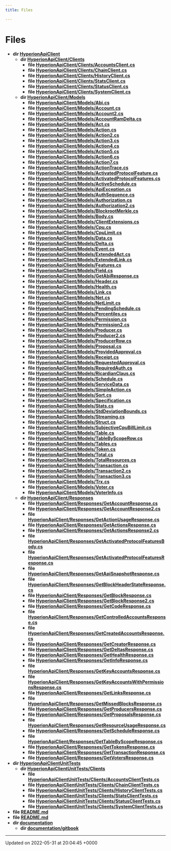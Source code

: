 ```yaml
---
title: Files

---
```


# Files




* **dir [HyperionApiClient](/Files/dir_658ea06405f24bfeed79fc0eef8b433b.md#dir-hyperionapiclient)** 
    * **dir [HyperionApiClient/Clients](/Files/dir_345a1607584e99d97e70ae69f3ca1934.md#dir-hyperionapiclient/clients)** 
        * **file [HyperionApiClient/Clients/AccountsClient.cs](/Files/_accounts_client_8cs.md#file-accountsclient.cs)** 
        * **file [HyperionApiClient/Clients/ChainClient.cs](/Files/_chain_client_8cs.md#file-chainclient.cs)** 
        * **file [HyperionApiClient/Clients/HistoryClient.cs](/Files/_history_client_8cs.md#file-historyclient.cs)** 
        * **file [HyperionApiClient/Clients/StatsClient.cs](/Files/_stats_client_8cs.md#file-statsclient.cs)** 
        * **file [HyperionApiClient/Clients/StatusClient.cs](/Files/_status_client_8cs.md#file-statusclient.cs)** 
        * **file [HyperionApiClient/Clients/SystemClient.cs](/Files/_system_client_8cs.md#file-systemclient.cs)** 
    * **dir [HyperionApiClient/Models](/Files/dir_0785db55d075da34443705183b87cc61.md#dir-hyperionapiclient/models)** 
        * **file [HyperionApiClient/Models/Abi.cs](/Files/_abi_8cs.md#file-abi.cs)** 
        * **file [HyperionApiClient/Models/Account.cs](/Files/_account_8cs.md#file-account.cs)** 
        * **file [HyperionApiClient/Models/Account2.cs](/Files/_account2_8cs.md#file-account2.cs)** 
        * **file [HyperionApiClient/Models/AccountRamDelta.cs](/Files/_account_ram_delta_8cs.md#file-accountramdelta.cs)** 
        * **file [HyperionApiClient/Models/Act.cs](/Files/_act_8cs.md#file-act.cs)** 
        * **file [HyperionApiClient/Models/Action.cs](/Files/_action_8cs.md#file-action.cs)** 
        * **file [HyperionApiClient/Models/Action2.cs](/Files/_action2_8cs.md#file-action2.cs)** 
        * **file [HyperionApiClient/Models/Action3.cs](/Files/_action3_8cs.md#file-action3.cs)** 
        * **file [HyperionApiClient/Models/Action4.cs](/Files/_action4_8cs.md#file-action4.cs)** 
        * **file [HyperionApiClient/Models/Action5.cs](/Files/_action5_8cs.md#file-action5.cs)** 
        * **file [HyperionApiClient/Models/Action6.cs](/Files/_action6_8cs.md#file-action6.cs)** 
        * **file [HyperionApiClient/Models/Action7.cs](/Files/_action7_8cs.md#file-action7.cs)** 
        * **file [HyperionApiClient/Models/ActionTrace.cs](/Files/_action_trace_8cs.md#file-actiontrace.cs)** 
        * **file [HyperionApiClient/Models/ActivatedProtocolFeature.cs](/Files/_activated_protocol_feature_8cs.md#file-activatedprotocolfeature.cs)** 
        * **file [HyperionApiClient/Models/ActivatedProtocolFeatures.cs](/Files/_activated_protocol_features_8cs.md#file-activatedprotocolfeatures.cs)** 
        * **file [HyperionApiClient/Models/ActiveSchedule.cs](/Files/_active_schedule_8cs.md#file-activeschedule.cs)** 
        * **file [HyperionApiClient/Models/ApiException.cs](/Files/_api_exception_8cs.md#file-apiexception.cs)** 
        * **file [HyperionApiClient/Models/AuthSequence.cs](/Files/_auth_sequence_8cs.md#file-authsequence.cs)** 
        * **file [HyperionApiClient/Models/Authorization.cs](/Files/_authorization_8cs.md#file-authorization.cs)** 
        * **file [HyperionApiClient/Models/Authorization2.cs](/Files/_authorization2_8cs.md#file-authorization2.cs)** 
        * **file [HyperionApiClient/Models/BlockrootMerkle.cs](/Files/_blockroot_merkle_8cs.md#file-blockrootmerkle.cs)** 
        * **file [HyperionApiClient/Models/Body.cs](/Files/_body_8cs.md#file-body.cs)** 
        * **file [HyperionApiClient/Models/ClientExtensions.cs](/Files/_client_extensions_8cs.md#file-clientextensions.cs)** 
        * **file [HyperionApiClient/Models/Cpu.cs](/Files/_cpu_8cs.md#file-cpu.cs)** 
        * **file [HyperionApiClient/Models/CpuLimit.cs](/Files/_cpu_limit_8cs.md#file-cpulimit.cs)** 
        * **file [HyperionApiClient/Models/Data.cs](/Files/_data_8cs.md#file-data.cs)** 
        * **file [HyperionApiClient/Models/Delta.cs](/Files/_delta_8cs.md#file-delta.cs)** 
        * **file [HyperionApiClient/Models/Event.cs](/Files/_event_8cs.md#file-event.cs)** 
        * **file [HyperionApiClient/Models/ExtendedAct.cs](/Files/_extended_act_8cs.md#file-extendedact.cs)** 
        * **file [HyperionApiClient/Models/ExtendedLink.cs](/Files/_extended_link_8cs.md#file-extendedlink.cs)** 
        * **file [HyperionApiClient/Models/Features.cs](/Files/_features_8cs.md#file-features.cs)** 
        * **file [HyperionApiClient/Models/Field.cs](/Files/_field_8cs.md#file-field.cs)** 
        * **file [HyperionApiClient/Models/GetAbiResponse.cs](/Files/_get_abi_response_8cs.md#file-getabiresponse.cs)** 
        * **file [HyperionApiClient/Models/Header.cs](/Files/_header_8cs.md#file-header.cs)** 
        * **file [HyperionApiClient/Models/Health.cs](/Files/_health_8cs.md#file-health.cs)** 
        * **file [HyperionApiClient/Models/Link.cs](/Files/_link_8cs.md#file-link.cs)** 
        * **file [HyperionApiClient/Models/Net.cs](/Files/_net_8cs.md#file-net.cs)** 
        * **file [HyperionApiClient/Models/NetLimit.cs](/Files/_net_limit_8cs.md#file-netlimit.cs)** 
        * **file [HyperionApiClient/Models/PendingSchedule.cs](/Files/_pending_schedule_8cs.md#file-pendingschedule.cs)** 
        * **file [HyperionApiClient/Models/Percentiles.cs](/Files/_percentiles_8cs.md#file-percentiles.cs)** 
        * **file [HyperionApiClient/Models/Permission.cs](/Files/_permission_8cs.md#file-permission.cs)** 
        * **file [HyperionApiClient/Models/Permission2.cs](/Files/_permission2_8cs.md#file-permission2.cs)** 
        * **file [HyperionApiClient/Models/Producer.cs](/Files/_producer_8cs.md#file-producer.cs)** 
        * **file [HyperionApiClient/Models/Producer2.cs](/Files/_producer2_8cs.md#file-producer2.cs)** 
        * **file [HyperionApiClient/Models/ProducerRow.cs](/Files/_producer_row_8cs.md#file-producerrow.cs)** 
        * **file [HyperionApiClient/Models/Proposal.cs](/Files/_proposal_8cs.md#file-proposal.cs)** 
        * **file [HyperionApiClient/Models/ProvidedApproval.cs](/Files/_provided_approval_8cs.md#file-providedapproval.cs)** 
        * **file [HyperionApiClient/Models/Receipt.cs](/Files/_receipt_8cs.md#file-receipt.cs)** 
        * **file [HyperionApiClient/Models/RequestedApproval.cs](/Files/_requested_approval_8cs.md#file-requestedapproval.cs)** 
        * **file [HyperionApiClient/Models/RequiredAuth.cs](/Files/_required_auth_8cs.md#file-requiredauth.cs)** 
        * **file [HyperionApiClient/Models/RicardianClaus.cs](/Files/_ricardian_claus_8cs.md#file-ricardianclaus.cs)** 
        * **file [HyperionApiClient/Models/Schedule.cs](/Files/_schedule_8cs.md#file-schedule.cs)** 
        * **file [HyperionApiClient/Models/ServiceData.cs](/Files/_service_data_8cs.md#file-servicedata.cs)** 
        * **file [HyperionApiClient/Models/SimpleAction.cs](/Files/_simple_action_8cs.md#file-simpleaction.cs)** 
        * **file [HyperionApiClient/Models/Sort.cs](/Files/_sort_8cs.md#file-sort.cs)** 
        * **file [HyperionApiClient/Models/Specification.cs](/Files/_specification_8cs.md#file-specification.cs)** 
        * **file [HyperionApiClient/Models/Stats.cs](/Files/_stats_8cs.md#file-stats.cs)** 
        * **file [HyperionApiClient/Models/StdDeviationBounds.cs](/Files/_std_deviation_bounds_8cs.md#file-stddeviationbounds.cs)** 
        * **file [HyperionApiClient/Models/Streaming.cs](/Files/_streaming_8cs.md#file-streaming.cs)** 
        * **file [HyperionApiClient/Models/Struct.cs](/Files/_struct_8cs.md#file-struct.cs)** 
        * **file [HyperionApiClient/Models/SubjectiveCpuBillLimit.cs](/Files/_subjective_cpu_bill_limit_8cs.md#file-subjectivecpubilllimit.cs)** 
        * **file [HyperionApiClient/Models/Table.cs](/Files/_table_8cs.md#file-table.cs)** 
        * **file [HyperionApiClient/Models/TableByScopeRow.cs](/Files/_table_by_scope_row_8cs.md#file-tablebyscoperow.cs)** 
        * **file [HyperionApiClient/Models/Tables.cs](/Files/_tables_8cs.md#file-tables.cs)** 
        * **file [HyperionApiClient/Models/Token.cs](/Files/_token_8cs.md#file-token.cs)** 
        * **file [HyperionApiClient/Models/Total.cs](/Files/_total_8cs.md#file-total.cs)** 
        * **file [HyperionApiClient/Models/TotalResources.cs](/Files/_total_resources_8cs.md#file-totalresources.cs)** 
        * **file [HyperionApiClient/Models/Transaction.cs](/Files/_transaction_8cs.md#file-transaction.cs)** 
        * **file [HyperionApiClient/Models/Transaction2.cs](/Files/_transaction2_8cs.md#file-transaction2.cs)** 
        * **file [HyperionApiClient/Models/Transaction3.cs](/Files/_transaction3_8cs.md#file-transaction3.cs)** 
        * **file [HyperionApiClient/Models/Trx.cs](/Files/_trx_8cs.md#file-trx.cs)** 
        * **file [HyperionApiClient/Models/Voter.cs](/Files/_voter_8cs.md#file-voter.cs)** 
        * **file [HyperionApiClient/Models/VoterInfo.cs](/Files/_voter_info_8cs.md#file-voterinfo.cs)** 
    * **dir [HyperionApiClient/Responses](/Files/dir_bdefdadbf98b0499256cc8b28391cc09.md#dir-hyperionapiclient/responses)** 
        * **file [HyperionApiClient/Responses/GetAccountResponse.cs](/Files/_get_account_response_8cs.md#file-getaccountresponse.cs)** 
        * **file [HyperionApiClient/Responses/GetAccountResponse2.cs](/Files/_get_account_response2_8cs.md#file-getaccountresponse2.cs)** 
        * **file [HyperionApiClient/Responses/GetActionUsageResponse.cs](/Files/_get_action_usage_response_8cs.md#file-getactionusageresponse.cs)** 
        * **file [HyperionApiClient/Responses/GetActionsResponse.cs](/Files/_get_actions_response_8cs.md#file-getactionsresponse.cs)** 
        * **file [HyperionApiClient/Responses/GetActionsResponse2.cs](/Files/_get_actions_response2_8cs.md#file-getactionsresponse2.cs)** 
        * **file [HyperionApiClient/Responses/GetActivatedProtocolFeaturesBody.cs](/Files/_get_activated_protocol_features_body_8cs.md#file-getactivatedprotocolfeaturesbody.cs)** 
        * **file [HyperionApiClient/Responses/GetActivatedProtocolFeaturesResponse.cs](/Files/_get_activated_protocol_features_response_8cs.md#file-getactivatedprotocolfeaturesresponse.cs)** 
        * **file [HyperionApiClient/Responses/GetApiSnapshotResponse.cs](/Files/_get_api_snapshot_response_8cs.md#file-getapisnapshotresponse.cs)** 
        * **file [HyperionApiClient/Responses/GetBlockHeaderStateResponse.cs](/Files/_get_block_header_state_response_8cs.md#file-getblockheaderstateresponse.cs)** 
        * **file [HyperionApiClient/Responses/GetBlockResponse.cs](/Files/_get_block_response_8cs.md#file-getblockresponse.cs)** 
        * **file [HyperionApiClient/Responses/GetBlockResponse2.cs](/Files/_get_block_response2_8cs.md#file-getblockresponse2.cs)** 
        * **file [HyperionApiClient/Responses/GetCodeResponse.cs](/Files/_get_code_response_8cs.md#file-getcoderesponse.cs)** 
        * **file [HyperionApiClient/Responses/GetControlledAccountsResponse.cs](/Files/_get_controlled_accounts_response_8cs.md#file-getcontrolledaccountsresponse.cs)** 
        * **file [HyperionApiClient/Responses/GetCreatedAccountsResponse.cs](/Files/_get_created_accounts_response_8cs.md#file-getcreatedaccountsresponse.cs)** 
        * **file [HyperionApiClient/Responses/GetCreatorResponse.cs](/Files/_get_creator_response_8cs.md#file-getcreatorresponse.cs)** 
        * **file [HyperionApiClient/Responses/GetDeltasResponse.cs](/Files/_get_deltas_response_8cs.md#file-getdeltasresponse.cs)** 
        * **file [HyperionApiClient/Responses/GetHealthResponse.cs](/Files/_get_health_response_8cs.md#file-gethealthresponse.cs)** 
        * **file [HyperionApiClient/Responses/GetInfoResponse.cs](/Files/_get_info_response_8cs.md#file-getinforesponse.cs)** 
        * **file [HyperionApiClient/Responses/GetKeyAccountsResponse.cs](/Files/_get_key_accounts_response_8cs.md#file-getkeyaccountsresponse.cs)** 
        * **file [HyperionApiClient/Responses/GetKeyAccountsWithPermissionsResponse.cs](/Files/_get_key_accounts_with_permissions_response_8cs.md#file-getkeyaccountswithpermissionsresponse.cs)** 
        * **file [HyperionApiClient/Responses/GetLinksResponse.cs](/Files/_get_links_response_8cs.md#file-getlinksresponse.cs)** 
        * **file [HyperionApiClient/Responses/GetMissedBlocksResponse.cs](/Files/_get_missed_blocks_response_8cs.md#file-getmissedblocksresponse.cs)** 
        * **file [HyperionApiClient/Responses/GetProducersResponse.cs](/Files/_get_producers_response_8cs.md#file-getproducersresponse.cs)** 
        * **file [HyperionApiClient/Responses/GetProposalsResponse.cs](/Files/_get_proposals_response_8cs.md#file-getproposalsresponse.cs)** 
        * **file [HyperionApiClient/Responses/GetResourceUsageResponse.cs](/Files/_get_resource_usage_response_8cs.md#file-getresourceusageresponse.cs)** 
        * **file [HyperionApiClient/Responses/GetScheduleResponse.cs](/Files/_get_schedule_response_8cs.md#file-getscheduleresponse.cs)** 
        * **file [HyperionApiClient/Responses/GetTableByScopeResponse.cs](/Files/_get_table_by_scope_response_8cs.md#file-gettablebyscoperesponse.cs)** 
        * **file [HyperionApiClient/Responses/GetTokensResponse.cs](/Files/_get_tokens_response_8cs.md#file-gettokensresponse.cs)** 
        * **file [HyperionApiClient/Responses/GetTransactionResponse.cs](/Files/_get_transaction_response_8cs.md#file-gettransactionresponse.cs)** 
        * **file [HyperionApiClient/Responses/GetVotersResponse.cs](/Files/_get_voters_response_8cs.md#file-getvotersresponse.cs)** 
* **dir [HyperionApiClientUnitTests](/Files/dir_78e7e0ad878ae6e8d51b601ef8dee876.md#dir-hyperionapiclientunittests)** 
    * **dir [HyperionApiClientUnitTests/Clients](/Files/dir_63b09521009e7f63f8347d908e873020.md#dir-hyperionapiclientunittests/clients)** 
        * **file [HyperionApiClientUnitTests/Clients/AccountsClientTests.cs](/Files/_accounts_client_tests_8cs.md#file-accountsclienttests.cs)** 
        * **file [HyperionApiClientUnitTests/Clients/ChainClientTests.cs](/Files/_chain_client_tests_8cs.md#file-chainclienttests.cs)** 
        * **file [HyperionApiClientUnitTests/Clients/HistoryClientTests.cs](/Files/_history_client_tests_8cs.md#file-historyclienttests.cs)** 
        * **file [HyperionApiClientUnitTests/Clients/StatsClientTests.cs](/Files/_stats_client_tests_8cs.md#file-statsclienttests.cs)** 
        * **file [HyperionApiClientUnitTests/Clients/StatusClientTests.cs](/Files/_status_client_tests_8cs.md#file-statusclienttests.cs)** 
        * **file [HyperionApiClientUnitTests/Clients/SystemClientTests.cs](/Files/_system_client_tests_8cs.md#file-systemclienttests.cs)** 
* **file [README.md](/Files/_r_e_a_d_m_e_8md.md#file-readme.md)** 
* **file [README.md](/Files/documentation_2gitbook_2_r_e_a_d_m_e_8md.md#file-readme.md)** 
* **dir [documentation](/Files/dir_138aff360eb965c43b94267b8d1ce09e.md#dir-documentation)** 
    * **dir [documentation/gitbook](/Files/dir_7b7ae0f87a5d6457025b998060d9e026.md#dir-documentation/gitbook)** 



-------------------------------

Updated on 2022-05-31 at 20:04:45 +0000
